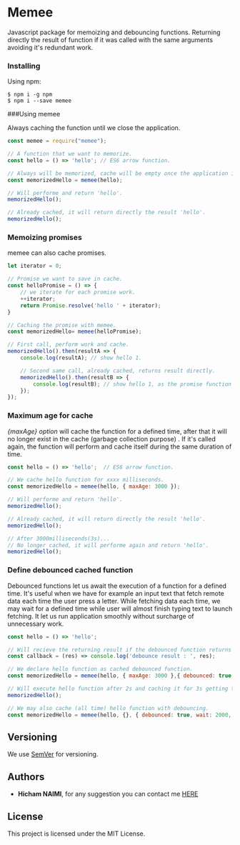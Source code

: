 # Memee

Javascript package for memoizing and debouncing functions. Returning directly the result of function if it was called with the same arguments avoiding it's redundant work.

### Installing
Using npm:

```
$ npm i -g npm
$ npm i --save memee
```

###Using memee

Always caching the function until we close the application.
```javascript
const memee = require("memee");

// A function that we want to memorize.
const hello = () => 'hello'; // ES6 arrow function.

// Always will be memorized, cache will be empty once the application is closed.
const memorizedHello = memee(hello);

// Will performe and return 'hello'.
memorizedHello();

// Already cached, it will return directly the result 'hello'.
memorizedHello();
````

### Memoizing promises
memee can also cache promises.
```javascript
let iterator = 0;

// Promise we want to save in cache.
const helloPromise = () => {
	// we iterate for each promise work.
	++iterator;
	return Promise.resolve('hello ' + iterator);
}

// Caching the promise with memee.
const memorizedHello= memee(helloPromise);

// First call, perform work and cache.
memorizedHello().then(resultA => {
    console.log(resultA); // show hello 1.

    // Second same call, already cached, returns result directly.
    memorizedHello().then(resultB => {
        console.log(resultB); // show hello 1, as the promise function was cached.
    });
});
```
### Maximum age for cache
*{maxAge} option* will cache the function for a defined time, after that it will no longer exist in the cache (garbage collection purpose) . If it's called again, the function will perform and cache itself during the same duration of time.

```javascript
const hello = () => 'hello';  // ES6 arrow function.

// We cache hello function for xxxx milliseconds.
const memorizedHello = memee(hello, { maxAge: 3000 });

// Will performe and return 'hello'.
memorizedHello();

// Already cached, it will return directly the result 'hello'.
memorizedHello();

// After 3000milliseconds(3s)...
// No longer cached, it will performe again and return 'hello'.
memorizedHello();
```

### Define debounced cached function
Debounced functions let us await the execution of a function for a defined time. It's useful when we have for example an input text that fetch remote data each time the user press a letter. While fetching data each time, we may wait for a defined time while user will almost finish typing text to launch fetching. It let us run application smoothly without surcharge of unnecessary work.
```javascript
const hello = () => 'hello';

// Will recieve the returning result if the debounced function returns one.
const callback = (res) => console.log('debounce result : ', res);

// We declare hello function as cached debounced function.
const memorizedHello = memee(hello, { maxAge: 3000 },{ debounced: true, wait: 2000, result: callback });

// Will execute hello function after 2s and caching it for 3s getting the result of execution in callback function.
memorizedHello();

// We may also cache (all time) hello function with debouncing.
const memorizedHello = memee(hello, {}, { debounced: true, wait: 2000, result: callback });
```


## Versioning

We use [SemVer](http://semver.org/) for versioning.

## Authors

* **Hicham NAIMI**, for any suggestion you can contact me [HERE](mailto:hicham.naimi.hn@gmail.com)

## License

This project is licensed under the MIT License.
